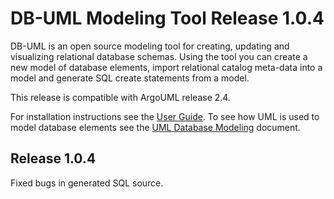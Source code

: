 # DB-UML Modeling Tool Release 1.0.4

DB-UML is an open source modeling tool for creating, updating and
visualizing relational database schemas.  Using the tool you can
create a new model of database elements, import relational catalog
meta-data into a model and generate SQL create statements from a
model.

This release is compatible with ArgoUML release 2.4.

For installation instructions see the
[User Guide](https://argouml-tigris-org.github.io/tigris/argouml-db/documentation/DB_UML_Guide.htm).
To see how UML is used to model database elements see the
[UML Database Modeling](https://argouml-tigris-org.github.io/tigris/argouml-db/documentation/DB_UML_dev.htm)
document.

## Release 1.0.4

Fixed bugs in generated SQL source.
